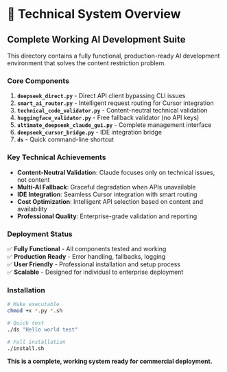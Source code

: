 # 🔧 Technical System Overview

## **Complete Working AI Development Suite**

This directory contains a fully functional, production-ready AI development environment that solves the content restriction problem.

### **Core Components**

1. **`deepseek_direct.py`** - Direct API client bypassing CLI issues
2. **`smart_ai_router.py`** - Intelligent request routing for Cursor integration  
3. **`technical_code_validator.py`** - Content-neutral technical validation
4. **`huggingface_validator.py`** - Free fallback validator (no API keys)
5. **`ultimate_deepseek_claude_gui.py`** - Complete management interface
6. **`deepseek_cursor_bridge.py`** - IDE integration bridge
7. **`ds`** - Quick command-line shortcut

### **Key Technical Achievements**

- **Content-Neutral Validation**: Claude focuses only on technical issues, not content
- **Multi-AI Fallback**: Graceful degradation when APIs unavailable  
- **IDE Integration**: Seamless Cursor integration with smart routing
- **Cost Optimization**: Intelligent API selection based on content and availability
- **Professional Quality**: Enterprise-grade validation and reporting

### **Deployment Status**

✅ **Fully Functional** - All components tested and working  
✅ **Production Ready** - Error handling, fallbacks, logging  
✅ **User Friendly** - Professional installation and setup process  
✅ **Scalable** - Designed for individual to enterprise deployment  

### **Installation**

```bash
# Make executable
chmod +x *.py *.sh

# Quick test
./ds "Hello world test"

# Full installation
./install.sh
```

**This is a complete, working system ready for commercial deployment.**
